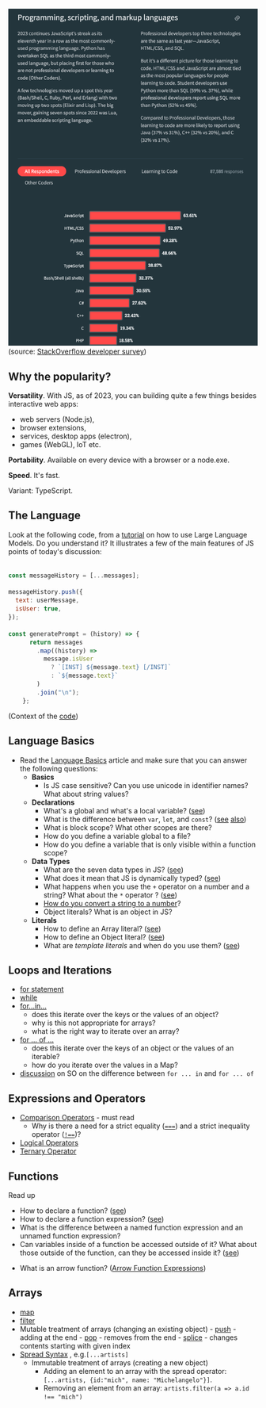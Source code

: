 
![](images/js-most-used-in-2023.png)
(source: [StackOverflow developer survey](https://survey.stackoverflow.co/2023/#programming-scripting-and-markup-languages))

## Why the popularity? 

**Versatility**. With JS, as of 2023, you can building quite a few things besides interactive web apps: 
- web servers (Node.js), 
- browser extensions, 
- services, desktop apps (electron), 
- games (WebGL), IoT etc. 

**Portability**. Available on every device with a browser or a node.exe. 

**Speed**. It's fast. 

Variant: TypeScript. 

## The Language 

Look at the following code, from a [tutorial](https://replicate.com/blog/how-to-prompt-llama) on how to use Large Language Models. Do you understand it? It illustrates a few of the main features of JS points of today's discussion: 

```javascript

const messageHistory = [...messages];

messageHistory.push({
  text: userMessage,
  isUser: true,
});

const generatePrompt = (history) => {
      return messages
        .map((history) =>
          message.isUser
            ? `[INST] ${message.text} [/INST]`
            : `${message.text}`
        )
        .join("\n");
    };
```
(Context of the [code](https://github.com/replicate/llama-chat/blob/main/app/page.js#L73))

## Language Basics

- Read the [Language Basics](https://developer.mozilla.org/en-US/docs/Web/JavaScript/Guide/Grammar_and_types#basics) article and make sure that you can answer the following questions: 
	- **Basics**
		- Is JS case sensitive? Can you use unicode in identifier names? What about string values? 
	- **Declarations**
		- What's a global and what's a local variable? ([see](https://developer.mozilla.org/en-US/docs/Web/JavaScript/Guide/Grammar_and_types#variable_scope))
		- What is the difference between `var`, `let`, and `const`? ([see](https://developer.mozilla.org/en-US/docs/Web/JavaScript/Guide/Grammar_and_types#declarations) [also](https://developer.mozilla.org/en-US/docs/Web/JavaScript/Reference/Statements/block))
		- What is block scope? What other scopes are there? 
		- How do you define a variable global to a file?
		- How do you define a variable that is only visible within a function scope? 
	- **Data Types**
		- What are the seven data types in JS? ([see](https://developer.mozilla.org/en-US/docs/Web/JavaScript/Guide/Grammar_and_types#data_types))
		- What does it mean that JS is dynamically typed? ([see](https://developer.mozilla.org/en-US/docs/Web/JavaScript/Guide/Grammar_and_types#data_type_conversion))
		- What happens when you use the `+` operator on a number and a string? What about the `*` operator ? ([see](https://developer.mozilla.org/en-US/docs/Web/JavaScript/Guide/Grammar_and_types#numbers_and_the_operator))
		- [How do you convert a string to a number](https://developer.mozilla.org/en-US/docs/Web/JavaScript/Guide/Grammar_and_types#converting_strings_to_numbers)?
		- Object literals? What is an object in JS?
	- **Literals**
		- How to define an Array literal? ([see](https://developer.mozilla.org/en-US/docs/Web/JavaScript/Guide/Grammar_and_types#array_literals))
		- How to define an Object literal? ([see](https://developer.mozilla.org/en-US/docs/Web/JavaScript/Guide/Grammar_and_types#array_literals))
		- What are *template literals* and when do you use them? ([see](https://developer.mozilla.org/en-US/docs/Web/JavaScript/Guide/Grammar_and_types#string_literals))

## Loops and Iterations
- [for statement](https://developer.mozilla.org/en-US/docs/Web/JavaScript/Reference/Statements/for)
- [while](https://developer.mozilla.org/en-US/docs/Web/JavaScript/Reference/Statements/while)
- [for...in...](https://developer.mozilla.org/en-US/docs/Web/JavaScript/Reference/Statements/for...int)
	- does this iterate over the keys or the values of an object? 
	- why is this not appropriate for arrays?
	- what is the right way to iterate over an array? 
- [for ... of ...](https://developer.mozilla.org/en-US/docs/Web/JavaScript/Reference/Statements/for...of)
	- does this iterate over the keys of an object or the values of an iterable? 
	- how do you iterate over the values in a Map? 
- [discussion](https://stackoverflow.com/a/29286412/1200070) on SO on the difference between `for ... in` and `for ... of`

## Expressions and Operators
- [Comparison Operators](https://developer.mozilla.org/en-US/docs/Web/JavaScript/Guide/Expressions_and_operators#comparison_operators) - must read
	- Why is there a need for a strict equality ([`===`](https://developer.mozilla.org/en-US/docs/Web/JavaScript/Reference/Operators/Strict_equality)) and a strict inequality operator ([`!==`](https://developer.mozilla.org/en-US/docs/Web/JavaScript/Reference/Operators/Strict_inequality))? 
- [Logical Operators](https://developer.mozilla.org/en-US/docs/Web/JavaScript/Guide/Expressions_and_operators#logical_operators)
- [Ternary Operator](https://developer.mozilla.org/en-US/docs/Web/JavaScript/Guide/Expressions_and_operators#conditional_ternary_operator)


## Functions

Read up 
* How to declare a function? ([see](https://developer.mozilla.org/en-US/docs/Web/JavaScript/Guide/Functions))
* How to declare a function expression? ([see](https://developer.mozilla.org/en-US/docs/Web/JavaScript/Guide/Functions#function_expressions))
* What is the difference between a named function expression and an unnamed function expression?
* Can variables inside of a function be accessed outside of it? What about those outside of the function, can they be accessed inside it? ([see](https://developer.mozilla.org/en-US/docs/Web/JavaScript/Guide/Functions#function_scope))
- What is an arrow function? ([Arrow Function Expressions](https://developer.mozilla.org/en-US/docs/Web/JavaScript/Reference/Functions/Arrow_functions))

## Arrays
- [map](https://developer.mozilla.org/en-US/docs/Web/JavaScript/Reference/Global_Objects/Array/map) 
- [filter](https://developer.mozilla.org/en-US/docs/Web/JavaScript/Reference/Global_Objects/Array/filter) 
- Mutable treatment of arrays (changing an existing object)
		- [push](https://developer.mozilla.org/en-US/docs/Web/JavaScript/Reference/Global_Objects/Array/push) - adding at the end
		- [pop](https://developer.mozilla.org/en-US/docs/Web/JavaScript/Reference/Global_Objects/Array/pop) - removes from the end
		- [splice](https://developer.mozilla.org/en-US/docs/Web/JavaScript/Reference/Global_Objects/Array/splice) - changes contents starting with given index
- [Spread Syntax](https://developer.mozilla.org/en-US/docs/Web/JavaScript/Reference/Operators/Spread_syntax) , e.g.`[...artists]`
	- Immutable treatment of arrays (creating a new object)
		- Adding an element to an array with the spread operator: `[...artists, {id:"mich", name: "Michelangelo"}]`. 
		- Removing an element from an array: `artists.filter(a => a.id !== "mich")`
	